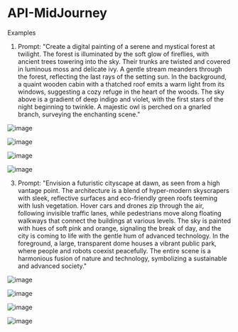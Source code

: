 # API-MidJourney


Examples
1. Prompt: "Create a digital painting of a serene and mystical forest at twilight. The forest is illuminated by the soft glow of fireflies, with ancient trees towering into the sky. Their trunks are twisted and covered in luminous moss and delicate ivy. A gentle stream meanders through the forest, reflecting the last rays of the setting sun. In the background, a quaint wooden cabin with a thatched roof emits a warm light from its windows, suggesting a cozy refuge in the heart of the woods. The sky above is a gradient of deep indigo and violet, with the first stars of the night beginning to twinkle. A majestic owl is perched on a gnarled branch, surveying the enchanting scene."

![image](examples/20240213225540.png)

![image](examples/20240213225541.png)

![image](examples/20240213225542.png)

![image](examples/20240213225543.png)

3. Prompt: "Envision a futuristic cityscape at dawn, as seen from a high vantage point. The architecture is a blend of hyper-modern skyscrapers with sleek, reflective surfaces and eco-friendly green roofs teeming with lush vegetation. Hover cars and drones zip through the air, following invisible traffic lanes, while pedestrians move along floating walkways that connect the buildings at various levels. The sky is painted with hues of soft pink and orange, signaling the break of day, and the city is coming to life with the gentle hum of advanced technology. In the foreground, a large, transparent dome houses a vibrant public park, where people and robots coexist peacefully. The entire scene is a harmonious fusion of nature and technology, symbolizing a sustainable and advanced society."

![image](examples/20240213230214.png)

![image](examples/20240213230215.png)

![image](examples/20240213230216.png)

![image](examples/20240213230217.png)
